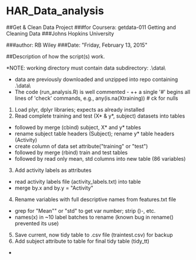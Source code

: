 # HAR_Data_analysis
##Get & Clean Data Project
###for Coursera: getdata-011 Getting and Cleaning Data
###Johns Hopkins University


###author: RB Wiley
###Date: "Friday, February 13, 2015"

##Description of how the script(s) work.

*NOTE: working directory must contain data subdirectory: .\data\
+ data are previously downloaded and unzipped into repo containing .\data\
+ The code (run_analysis.R) is well commented - 
++ a single '#' begins all lines of 'check' commands, e.g., any(is.na(Xtraining))   # ck for nulls

1. Load plyr, dplyr libraries; expects as already installed
2. Read complete training and test (X* & y*, subject) datasets into tables
+    followed by merge (cbind) subject, X* and y* tables
+    rename subject table headers (Subject); rename y* table headers (Activity) 
+    create column of data set attribute("training" or "test")
+    followed by merge (rbind) train and test tables
+    followed by read only mean, std columns into new table (86 variables)  

3. Add activity labels as attributes
+   read activity labels file (activity_labels.txt) into table
+   merge by.x and by.y = "Activity"  

4. Rename variables with full descriptive names from features.txt file
+   grep for "Mean"" or "std" to get var number; strip ()-, etc.
+   names(x) in ~10 label batches to rename (known bug in rename() prevented its use)  

5. Save current, now tidy table to .csv file (traintest.csv) for backup
6. Add subject attribute to table for final tidy table (tidy_tt)
+   

